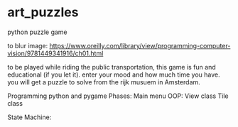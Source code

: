 # art_puzzles
python puzzle game

to blur image:
https://www.oreilly.com/library/view/programming-computer-vision/9781449341916/ch01.html

to be played while riding the public transportation, this game is fun and educational (if you let it).
enter your mood and how much time you have.
you will get a puzzle to solve from the rijk musuem in Amsterdam.

Programming python and pygame
Phases:
Main menu
OOP:
View class
Tile class

State Machine:
